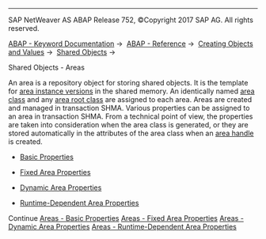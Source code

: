   

* * *

SAP NetWeaver AS ABAP Release 752, ©Copyright 2017 SAP AG. All rights reserved.

[ABAP - Keyword Documentation](javascript:call_link\('abenabap.htm'\)) →  [ABAP - Reference](javascript:call_link\('abenabap_reference.htm'\)) →  [Creating Objects and Values](javascript:call_link\('abencreate_objects.htm'\)) →  [Shared Objects](javascript:call_link\('abenabap_shared_objects.htm'\)) → 

Shared Objects - Areas

An area is a repository object for storing shared objects. It is the template for [area instance versions](javascript:call_link\('abenarea_instance_version_glosry.htm'\) "Glossary Entry") in the shared memory. An identically named [area class](javascript:call_link\('abenarea_class_glosry.htm'\) "Glossary Entry") and any [area root class](javascript:call_link\('abenroot_data_class_glosry.htm'\) "Glossary Entry") are assigned to each area. Areas are created and managed in transaction SHMA. Various properties can be assigned to an area in transaction SHMA. From a technical point of view, the properties are taken into consideration when the area class is generated, or they are stored automatically in the attributes of the area class when an [area handle](javascript:call_link\('abenarea_handle_glosry.htm'\) "Glossary Entry") is created.

-   [Basic Properties](javascript:call_link\('abenshm_area_basic_properties.htm'\))

-   [Fixed Area Properties](javascript:call_link\('abenshm_area_fixed_properties.htm'\))

-   [Dynamic Area Properties](javascript:call_link\('abenshm_area_dynamic_properties.htm'\))

-   [Runtime-Dependent Area Properties](javascript:call_link\('abenshm_area_runtime_properties.htm'\))

Continue
[Areas - Basic Properties](javascript:call_link\('abenshm_area_basic_properties.htm'\))
[Areas - Fixed Area Properties](javascript:call_link\('abenshm_area_fixed_properties.htm'\))
[Areas - Dynamic Area Properties](javascript:call_link\('abenshm_area_dynamic_properties.htm'\))
[Areas - Runtime-Dependent Area Properties](javascript:call_link\('abenshm_area_runtime_properties.htm'\))